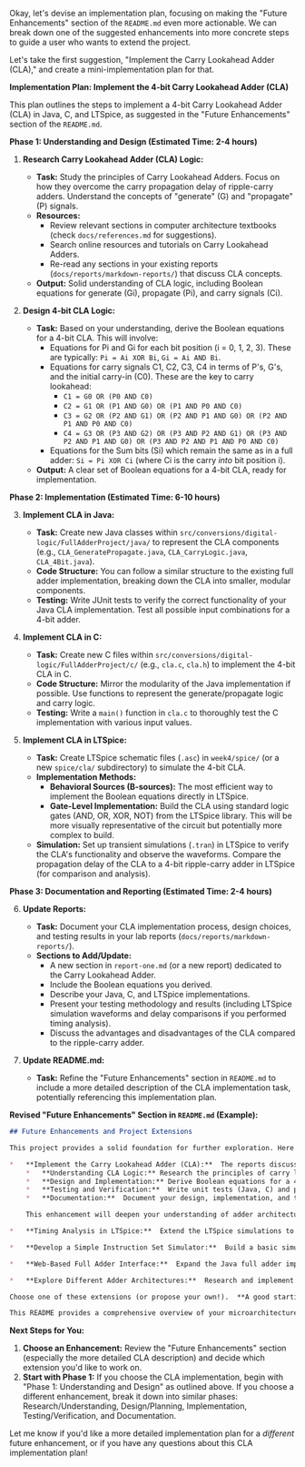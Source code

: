 Okay, let's devise an implementation plan, focusing on making the "Future Enhancements" section of the `README.md` even more actionable.  We can break down one of the suggested enhancements into more concrete steps to guide a user who wants to extend the project.

Let's take the first suggestion, "Implement the Carry Lookahead Adder (CLA)," and create a mini-implementation plan for that.

**Implementation Plan: Implement the 4-bit Carry Lookahead Adder (CLA)**

This plan outlines the steps to implement a 4-bit Carry Lookahead Adder (CLA) in Java, C, and LTSpice, as suggested in the "Future Enhancements" section of the `README.md`.

**Phase 1: Understanding and Design (Estimated Time: 2-4 hours)**

1.  **Research Carry Lookahead Adder (CLA) Logic:**
    *   **Task:** Study the principles of Carry Lookahead Adders. Focus on how they overcome the carry propagation delay of ripple-carry adders. Understand the concepts of "generate" (G) and "propagate" (P) signals.
    *   **Resources:**
        *   Review relevant sections in computer architecture textbooks (check `docs/references.md` for suggestions).
        *   Search online resources and tutorials on Carry Lookahead Adders.
        *   Re-read any sections in your existing reports (`docs/reports/markdown-reports/`) that discuss CLA concepts.
    *   **Output:**  Solid understanding of CLA logic, including Boolean equations for generate (Gi), propagate (Pi), and carry signals (Ci).

2.  **Design 4-bit CLA Logic:**
    *   **Task:**  Based on your understanding, derive the Boolean equations for a 4-bit CLA. This will involve:
        *   Equations for Pi and Gi for each bit position (i = 0, 1, 2, 3).  These are typically:  `Pi = Ai XOR Bi`, `Gi = Ai AND Bi`.
        *   Equations for carry signals C1, C2, C3, C4 in terms of P's, G's, and the initial carry-in (C0).  These are the key to carry lookahead:
            *   `C1 = G0 OR (P0 AND C0)`
            *   `C2 = G1 OR (P1 AND G0) OR (P1 AND P0 AND C0)`
            *   `C3 = G2 OR (P2 AND G1) OR (P2 AND P1 AND G0) OR (P2 AND P1 AND P0 AND C0)`
            *   `C4 = G3 OR (P3 AND G2) OR (P3 AND P2 AND G1) OR (P3 AND P2 AND P1 AND G0) OR (P3 AND P2 AND P1 AND P0 AND C0)`
        *   Equations for the Sum bits (Si) which remain the same as in a full adder: `Si = Pi XOR Ci` (where Ci is the carry *into* bit position i).
    *   **Output:**  A clear set of Boolean equations for a 4-bit CLA, ready for implementation.

**Phase 2: Implementation (Estimated Time: 6-10 hours)**

3.  **Implement CLA in Java:**
    *   **Task:** Create new Java classes within `src/conversions/digital-logic/FullAdderProject/java/` to represent the CLA components (e.g., `CLA_GeneratePropagate.java`, `CLA_CarryLogic.java`, `CLA_4Bit.java`).
    *   **Code Structure:**  You can follow a similar structure to the existing full adder implementation, breaking down the CLA into smaller, modular components.
    *   **Testing:** Write JUnit tests to verify the correct functionality of your Java CLA implementation.  Test all possible input combinations for a 4-bit adder.

4.  **Implement CLA in C:**
    *   **Task:** Create new C files within `src/conversions/digital-logic/FullAdderProject/c/` (e.g., `cla.c`, `cla.h`) to implement the 4-bit CLA in C.
    *   **Code Structure:**  Mirror the modularity of the Java implementation if possible.  Use functions to represent the generate/propagate logic and carry logic.
    *   **Testing:** Write a `main()` function in `cla.c` to thoroughly test the C implementation with various input values.

5.  **Implement CLA in LTSpice:**
    *   **Task:** Create LTSpice schematic files (`.asc`) in `week4/spice/` (or a new `spice/cla/` subdirectory) to simulate the 4-bit CLA.
    *   **Implementation Methods:**
        *   **Behavioral Sources (B-sources):**  The most efficient way to implement the Boolean equations directly in LTSpice.
        *   **Gate-Level Implementation:**  Build the CLA using standard logic gates (AND, OR, XOR, NOT) from the LTSpice library. This will be more visually representative of the circuit but potentially more complex to build.
    *   **Simulation:**  Set up transient simulations (`.tran`) in LTSpice to verify the CLA's functionality and observe the waveforms.  Compare the propagation delay of the CLA to a 4-bit ripple-carry adder in LTSpice (for comparison and analysis).

**Phase 3: Documentation and Reporting (Estimated Time: 2-4 hours)**

6.  **Update Reports:**
    *   **Task:**  Document your CLA implementation process, design choices, and testing results in your lab reports (`docs/reports/markdown-reports/`).
    *   **Sections to Add/Update:**
        *   A new section in `report-one.md` (or a new report) dedicated to the Carry Lookahead Adder.
        *   Include the Boolean equations you derived.
        *   Describe your Java, C, and LTSpice implementations.
        *   Present your testing methodology and results (including LTSpice simulation waveforms and delay comparisons if you performed timing analysis).
        *   Discuss the advantages and disadvantages of the CLA compared to the ripple-carry adder.

7.  **Update README.md:**
    *   **Task:**  Refine the "Future Enhancements" section in `README.md` to include a more detailed description of the CLA implementation task, potentially referencing this implementation plan.

**Revised "Future Enhancements" Section in `README.md` (Example):**

````markdown:README.md
## Future Enhancements and Project Extensions

This project provides a solid foundation for further exploration. Here are some potential extensions:

*   **Implement the Carry Lookahead Adder (CLA):**  The reports discuss the Carry Lookahead Adder (CLA) as a more efficient adder architecture than the ripple-carry adder.  A valuable extension would be to implement a 4-bit CLA in Java, C, and LTSpice.  This involves:
    *   **Understanding CLA Logic:** Research the principles of carry lookahead, focusing on generate (G) and propagate (P) signals.
    *   **Design and Implementation:** Derive Boolean equations for a 4-bit CLA and implement it in Java and C, following the modular structure of the existing adder implementations.  Create LTSpice schematics using behavioral sources or gate-level logic to simulate the CLA.
    *   **Testing and Verification:**  Write unit tests (Java, C) and perform LTSpice simulations to thoroughly verify the CLA's functionality.  Compare its performance (especially propagation delay in LTSpice) to the ripple-carry adder.
    *   **Documentation:**  Document your design, implementation, and testing process in your lab reports.

    This enhancement will deepen your understanding of adder architectures and digital design optimization.

*   **Timing Analysis in LTSpice:**  Extend the LTSpice simulations to incorporate realistic gate delays. This would allow you to analyze the propagation delay of the ripple-carry adder and compare it to the theoretical delay.

*   **Develop a Simple Instruction Set Simulator:**  Build a basic simulator (perhaps in Python or Java) that can execute the instruction set described in `docs/reports/docs/lab3a-report-writing-guide.md`. This would allow you to run simple programs on your simulated computer architecture.

*   **Web-Based Full Adder Interface:**  Expand the Java full adder implementation to include a web interface using Spring MVC, as mentioned in `src/conversions/digital-logic/FullAdderProject/java/README.md`. This would make the full adder simulation more accessible and interactive.

*   **Explore Different Adder Architectures:**  Research and implement other adder architectures, such as carry-select adders or carry-skip adders, and compare their performance (delay, complexity) to the ripple-carry and carry-lookahead adders.

Choose one of these extensions (or propose your own!).  **A good starting point would be to select one enhancement that interests you and begin with Phase 1: Understanding and Design.**  Good luck!

This README provides a comprehensive overview of your microarchitecture project. It should serve as a valuable resource for anyone reviewing or working with your codebase. Remember to update the placeholder sections (presentations and images) with your actual files.
````

**Next Steps for You:**

1.  **Choose an Enhancement:**  Review the "Future Enhancements" section (especially the more detailed CLA description) and decide which extension you'd like to work on.
2.  **Start with Phase 1:** If you choose the CLA implementation, begin with "Phase 1: Understanding and Design" as outlined above.  If you choose a different enhancement, break it down into similar phases: Research/Understanding, Design/Planning, Implementation, Testing/Verification, and Documentation.

Let me know if you'd like a more detailed implementation plan for a *different* future enhancement, or if you have any questions about this CLA implementation plan!
